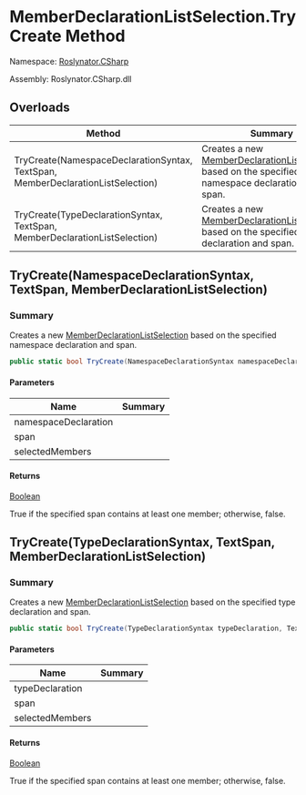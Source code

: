 # MemberDeclarationListSelection\.TryCreate Method

Namespace: [Roslynator.CSharp](../../README.md)

Assembly: Roslynator\.CSharp\.dll

## Overloads

| Method | Summary |
| ------ | ------- |
| TryCreate\(NamespaceDeclarationSyntax, TextSpan, MemberDeclarationListSelection\) | Creates a new [MemberDeclarationListSelection](../README.md) based on the specified namespace declaration and span\. |
| TryCreate\(TypeDeclarationSyntax, TextSpan, MemberDeclarationListSelection\) | Creates a new [MemberDeclarationListSelection](../README.md) based on the specified type declaration and span\. |

## TryCreate\(NamespaceDeclarationSyntax, TextSpan, MemberDeclarationListSelection\)

### Summary

Creates a new [MemberDeclarationListSelection](../README.md) based on the specified namespace declaration and span\.

```csharp
public static bool TryCreate(NamespaceDeclarationSyntax namespaceDeclaration, TextSpan span, out MemberDeclarationListSelection selectedMembers)
```

#### Parameters

| Name | Summary |
| ---- | ------- |
| namespaceDeclaration | |
| span | |
| selectedMembers | |

#### Returns

[Boolean](https://docs.microsoft.com/en-us/dotnet/api/system.boolean)

True if the specified span contains at least one member; otherwise, false\.

## TryCreate\(TypeDeclarationSyntax, TextSpan, MemberDeclarationListSelection\)

### Summary

Creates a new [MemberDeclarationListSelection](../README.md) based on the specified type declaration and span\.

```csharp
public static bool TryCreate(TypeDeclarationSyntax typeDeclaration, TextSpan span, out MemberDeclarationListSelection selectedMembers)
```

#### Parameters

| Name | Summary |
| ---- | ------- |
| typeDeclaration | |
| span | |
| selectedMembers | |

#### Returns

[Boolean](https://docs.microsoft.com/en-us/dotnet/api/system.boolean)

True if the specified span contains at least one member; otherwise, false\.